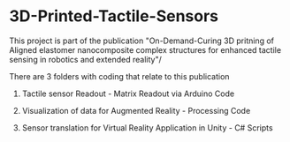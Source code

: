 # 3D-Printed-Tactile-Sensors
This project is part of the publication "On-Demand-Curing 3D pritning of Aligned elastomer nanocomposite complex structures for enhanced tactile sensing in robotics and extended reality"/ 

There are 3 folders with coding that relate to this publication

1) Tactile sensor Readout - Matrix Readout via Arduino Code

2) Visualization of data for Augmented Reality - Processing Code

3) Sensor translation for Virtual Reality Application in Unity -  C# Scripts 
